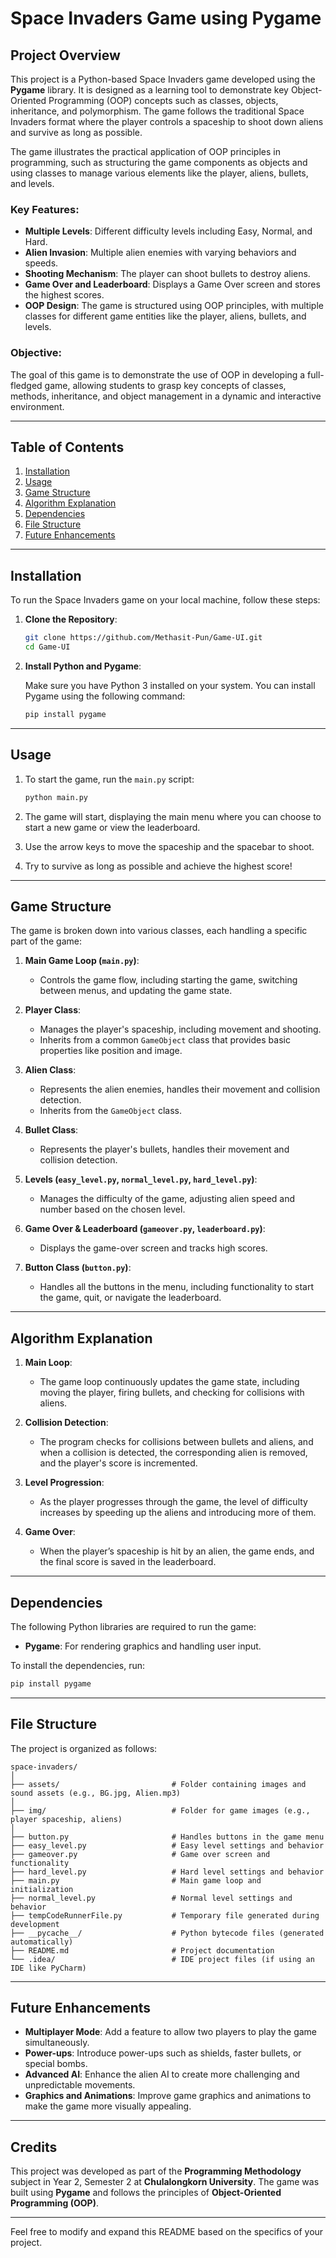 # Space Invaders Game using Pygame

## Project Overview
This project is a Python-based Space Invaders game developed using the **Pygame** library. It is designed as a learning tool to demonstrate key Object-Oriented Programming (OOP) concepts such as classes, objects, inheritance, and polymorphism. The game follows the traditional Space Invaders format where the player controls a spaceship to shoot down aliens and survive as long as possible.

The game illustrates the practical application of OOP principles in programming, such as structuring the game components as objects and using classes to manage various elements like the player, aliens, bullets, and levels.

### Key Features:
- **Multiple Levels**: Different difficulty levels including Easy, Normal, and Hard.
- **Alien Invasion**: Multiple alien enemies with varying behaviors and speeds.
- **Shooting Mechanism**: The player can shoot bullets to destroy aliens.
- **Game Over and Leaderboard**: Displays a Game Over screen and stores the highest scores.
- **OOP Design**: The game is structured using OOP principles, with multiple classes for different game entities like the player, aliens, bullets, and levels.

### Objective:
The goal of this game is to demonstrate the use of OOP in developing a full-fledged game, allowing students to grasp key concepts of classes, methods, inheritance, and object management in a dynamic and interactive environment.

---

## Table of Contents
1. [Installation](#installation)
2. [Usage](#usage)
3. [Game Structure](#game-structure)
4. [Algorithm Explanation](#algorithm-explanation)
5. [Dependencies](#dependencies)
6. [File Structure](#file-structure)
7. [Future Enhancements](#future-enhancements)

---

## Installation

To run the Space Invaders game on your local machine, follow these steps:

1. **Clone the Repository**:

   ```bash
   git clone https://github.com/Methasit-Pun/Game-UI.git
   cd Game-UI
   ```

2. **Install Python and Pygame**:

   Make sure you have Python 3 installed on your system. You can install Pygame using the following command:

   ```bash
   pip install pygame
   ```

---

## Usage

1. To start the game, run the `main.py` script:

   ```bash
   python main.py
   ```

2. The game will start, displaying the main menu where you can choose to start a new game or view the leaderboard.
3. Use the arrow keys to move the spaceship and the spacebar to shoot.
4. Try to survive as long as possible and achieve the highest score!

---

## Game Structure

The game is broken down into various classes, each handling a specific part of the game:

1. **Main Game Loop (`main.py`)**:
   - Controls the game flow, including starting the game, switching between menus, and updating the game state.

2. **Player Class**:
   - Manages the player's spaceship, including movement and shooting.
   - Inherits from a common `GameObject` class that provides basic properties like position and image.

3. **Alien Class**:
   - Represents the alien enemies, handles their movement and collision detection.
   - Inherits from the `GameObject` class.

4. **Bullet Class**:
   - Represents the player's bullets, handles their movement and collision detection.

5. **Levels (`easy_level.py`, `normal_level.py`, `hard_level.py`)**:
   - Manages the difficulty of the game, adjusting alien speed and number based on the chosen level.

6. **Game Over & Leaderboard (`gameover.py`, `leaderboard.py`)**:
   - Displays the game-over screen and tracks high scores.

7. **Button Class (`button.py`)**:
   - Handles all the buttons in the menu, including functionality to start the game, quit, or navigate the leaderboard.

---

## Algorithm Explanation

1. **Main Loop**:
   - The game loop continuously updates the game state, including moving the player, firing bullets, and checking for collisions with aliens.
   
2. **Collision Detection**:
   - The program checks for collisions between bullets and aliens, and when a collision is detected, the corresponding alien is removed, and the player's score is incremented.

3. **Level Progression**:
   - As the player progresses through the game, the level of difficulty increases by speeding up the aliens and introducing more of them.

4. **Game Over**:
   - When the player’s spaceship is hit by an alien, the game ends, and the final score is saved in the leaderboard.

---

## Dependencies

The following Python libraries are required to run the game:

- **Pygame**: For rendering graphics and handling user input.
  
To install the dependencies, run:

```bash
pip install pygame
```

---

## File Structure

The project is organized as follows:

```
space-invaders/
│
├── assets/                         # Folder containing images and sound assets (e.g., BG.jpg, Alien.mp3)
│
├── img/                            # Folder for game images (e.g., player spaceship, aliens)
│
├── button.py                       # Handles buttons in the game menu
├── easy_level.py                   # Easy level settings and behavior
├── gameover.py                     # Game over screen and functionality
├── hard_level.py                   # Hard level settings and behavior
├── main.py                         # Main game loop and initialization
├── normal_level.py                 # Normal level settings and behavior
├── tempCodeRunnerFile.py           # Temporary file generated during development
├── __pycache__/                    # Python bytecode files (generated automatically)
├── README.md                       # Project documentation
└── .idea/                          # IDE project files (if using an IDE like PyCharm)
```

---

## Future Enhancements

- **Multiplayer Mode**: Add a feature to allow two players to play the game simultaneously.
- **Power-ups**: Introduce power-ups such as shields, faster bullets, or special bombs.
- **Advanced AI**: Enhance the alien AI to create more challenging and unpredictable movements.
- **Graphics and Animations**: Improve game graphics and animations to make the game more visually appealing.

---

## Credits
This project was developed as part of the **Programming Methodology** subject in Year 2, Semester 2 at **Chulalongkorn University**. The game was built using **Pygame** and follows the principles of **Object-Oriented Programming (OOP)**.

---

Feel free to modify and expand this README based on the specifics of your project.
